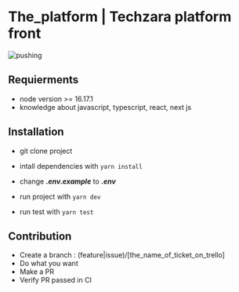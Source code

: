 # The_platform | Techzara platform front
![pushing](https://github.com/7he-Challenger/the_platform/actions/workflows/github-action-next-js.yml/badge.svg?event=push)
<!-- ![pull request](https://github.com/7he-Challenger/the_platform/actions/workflows/github-action-next-js.yml/badge.svg?event=pull_request) -->
## Requierments
- node version >= 16.17.1
- knowledge about javascript, typescript, react, next js
## Installation
- git clone project
- intall dependencies with ```yarn install``` 

- change ***.env.example*** to ***.env***
- run project with ```yarn dev``` 
- run test with ```yarn test``` 

## Contribution
- Create a branch : (feature|issue)/[the_name_of_ticket_on_trello] 
- Do what you want
- Make a PR
- Verify PR passed in CI
